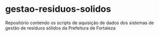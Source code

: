 # gestao-residuos-solidos
Repositório contendo os scripts de aquisição de dados dos sistemas de gestão de resíduos sólidos da Prefeitura de Fortaleza
